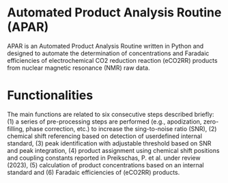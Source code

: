 # Automated Product Analysis Routine (APAR)
APAR is an Automated Product Analysis Routine written in Python and designed to automate the determination of concentrations and Faradaic efficiencies of electrochemical CO2 reduction reaction (eCO2RR) products from nuclear magnetic resonance (NMR) raw data.

# Functionalities
The main functions are related to six consecutive steps described briefly: (1) a series of pre-processing steps are performed (e.g., apodization, zero-filling, phase correction, etc.) to increase the sing-to-noise ratio (SNR), (2) chemical shift referencing based on detection of userdefined internal standard, (3) peak identification with adjustable threshold based on SNR and peak integration, (4) product assignment using chemical shift positions and coupling constants reported in Preikschas, P. et al. under review (2023), (5) calculation of product concentrations based on an internal standard and (6) Faradaic efficiencies of (eCO2RR) products.

